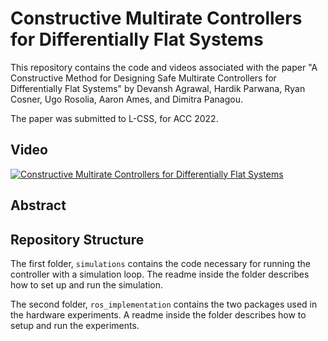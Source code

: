 # Constructive Multirate Controllers for Differentially Flat Systems

This repository contains the code and videos associated with the paper "A Constructive Method for Designing Safe Multirate Controllers for Differentially Flat Systems" by Devansh Agrawal, Hardik Parwana, Ryan Cosner, Ugo Rosolia, Aaron Ames, and Dimitra Panagou.

The paper was submitted to L-CSS, for ACC 2022. 

## Video

[![Constructive Multirate Controllers for Differentially Flat Systems](http://img.youtube.com/vi/1IuUIOUQ9g4/0.jpg)](http://www.youtube.com/watch?v=1IuUIOUQ9g4 "Constructive Multirate Controllers for Differentially Flat Systems")

## Abstract

## Repository Structure

The first folder, `simulations` contains the code necessary for running the controller with a simulation loop. 
The readme inside the folder describes how to set up and run the simulation.

The second folder, `ros_implementation` contains the two packages used in the hardware experiments. A readme inside the folder describes how to setup and run the experiments. 
